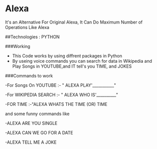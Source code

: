 # Alexa
It's an Alternative For Original Alexa, It Can Do Maximum Number of Operations Like Alexa 

##Technologies : PYTHON

###Working
- This Code works by using diffrent packages in Python
- By useing voice commands you can search for data in Wikipedia and Play Songs in YOUTUBE,and IT tell's you TIME, and JOKES

###Commands to work

-For Songs On YOUTUBE :- " ALEXA PLAY'___________"

-For WIKIPEDIA SEARCH :- " ALEXA WHO IS'__________"

-FOR TIME              :-"ALEXA WHATS THE TIME (OR) TIME

and some funny commands like

-ALEXA ARE YOU SINGLE

-ALEXA CAN WE GO FOR A DATE

-ALEXA TELL ME A JOKE



